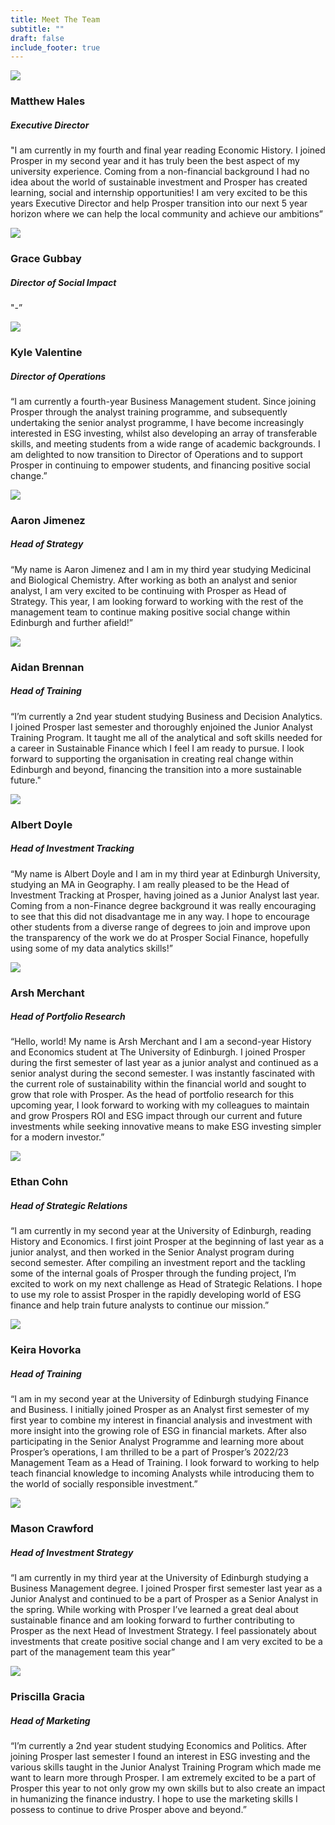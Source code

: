 ```yaml
---
title: Meet The Team
subtitle: ""
draft: false
include_footer: true
---
```

<div class="team-member">
<div class="team-image-container">
<img class="team-image" src="/images/team/Matthew Hales.jpg">
<a href="https://www.linkedin.com/in/matthew-hales-2719b6214/">
<div class="linkedin-holder">
<i class="linkedin-icon fa fa-linkedin"></i>
</div>
</a>
</div>
<div class="team-info-container">
<h3 class="team-member-name">Matthew Hales</h3>
<h5 class="team-member-position">Executive Director</h5>
<p>"I am currently in my fourth and final year reading Economic History. I joined Prosper in my second year and it has truly been the best aspect of my university experience. Coming from a non-financial background I had no idea about the world of sustainable investment and Prosper has created learning, social and internship opportunities! I am very excited to be this years Executive Director and help Prosper transition into our next 5 year horizon where we can help the local community and achieve our ambitions”</p>
</div>
</div>

<div class="team-member">
<div class="team-image-container">
<img class="team-image" src="/images/team/G.jpeg"
<a href="https://www.linkedin.com/in/gracegubbay/">
<div class="linkedin-holder">
<i class="linkedin-icon fa fa-linkedin"></i>
</div>
</a>
</div>
<div class="team-info-container">
<h3 class="team-member-name">Grace Gubbay</h3>
<h5 class="team-member-position">Director of Social Impact</h5>
<p>"-”</p>
</div>
</div>

<div class="team-member">
<div class="team-image-container">
<img class="team-image" src="/images/team/Kyle Valentine.jpg">
<a href="https://www.linkedin.com/in/kyle-valentine-b40295207/">
<div class="linkedin-holder">
<i class="linkedin-icon fa fa-linkedin"></i>
</div>
</a>
</div>
<div class="team-info-container">
<h3 class="team-member-name">Kyle Valentine</h3>
<h5 class="team-member-position">Director of Operations</h5>
<p>“I am currently a fourth-year Business Management student. Since joining Prosper through the analyst training programme, and subsequently undertaking the senior analyst programme, I have become increasingly interested in ESG investing, whilst also developing an array of transferable skills, and meeting students from a wide range of academic backgrounds. I am delighted to now transition to Director of Operations and to support Prosper in continuing to empower students, and financing positive social change.”</p>
</div>
</div>

<div class="team-member">
<div class="team-image-container">
<img class="team-image" src="/images/team/Aaron.jpg">
<a href="https://www.linkedin.com/in/aaronjimenezuk/">
<div class="linkedin-holder">
<i class="linkedin-icon fa fa-linkedin"></i>
</div>
</a>
</div>
<div class="team-info-container">
<h3 class="team-member-name">Aaron Jimenez</h3>
<h5 class="team-member-position">Head of Strategy</h5>
<p>“My name is Aaron Jimenez and I am in my third year studying Medicinal and Biological Chemistry. After working as both an analyst and senior analyst, I am very excited to be continuing with Prosper as Head of Strategy. This year, I am looking forward to working with the rest of the management team to continue making positive social change within Edinburgh and further afield!”</p>
</div>
</div>

<div class="team-member">
<div class="team-image-container">
<img class="team-image" src="/images/team/Aidan Brennan.jpg">
<a href="https://www.linkedin.com/in/aidanbrennanprofile/">
<div class="linkedin-holder">
<i class="linkedin-icon fa fa-linkedin"></i>
</div>
</a>
</div>
<div class="team-info-container">
<h3 class="team-member-name">Aidan Brennan</h3>
<h5 class="team-member-position">Head of Training</h5>
<p>“I’m currently a 2nd year student studying Business and Decision Analytics. I joined Prosper last semester and thoroughly enjoined the Junior Analyst Training Program. It taught me all of the analytical and soft skills needed for a career in Sustainable Finance which I feel I am ready to pursue. I look forward to supporting the organisation in creating real change within Edinburgh and beyond, financing the transition into a more sustainable future."</p>
</div>
</div>

<div class="team-member">
<div class="team-image-container">
<img class="team-image" src="/images/team/A.jpeg">
<a href="https://www.linkedin.com/in/albertdoyle/">
<div class="linkedin-holder">
<i class="linkedin-icon fa fa-linkedin"></i>
</div>
</a>
</div>
<div class="team-info-container">
<h3 class="team-member-name">Albert Doyle</h3>
<h5 class="team-member-position">Head of Investment Tracking</h5>
<p>“My name is Albert Doyle and I am in my third year at Edinburgh University, studying an MA in Geography. I am really pleased to be the Head of Investment Tracking at Prosper, having joined as a Junior Analyst last year. Coming from a non-Finance degree background it was really encouraging to see that this did not disadvantage me in any way. I hope to encourage other students from a diverse range of degrees to join and improve upon the transparency of the work we do at Prosper Social Finance, hopefully using some of my data analytics skills!”</p>
</div>
</div>

<div class="team-member">
<div class="team-image-container">
<img class="team-image" src="/images/team/Arsh Merchant.png">
<a href="https://www.linkedin.com/in/arsh-merchant-9b572318b/">
<div class="linkedin-holder">
<i class="linkedin-icon fa fa-linkedin"></i>
</div>
</a>
</div>
<div class="team-info-container">
<h3 class="team-member-name">Arsh Merchant</h3>
<h5 class="team-member-position">Head of Portfolio Research</h5>
<p>“Hello, world! My name is Arsh Merchant and I am a second-year History and Economics student at The University of Edinburgh. I joined Prosper during the first semester of last year as a junior analyst and continued as a senior analyst during the second semester. I was instantly fascinated with the current role of sustainability within the financial world and sought to grow that role with Prosper. As the head of portfolio research for this upcoming year, I look forward to working with my colleagues to maintain and grow Prospers ROI and ESG impact through our current and future investments while seeking innovative means to make ESG investing simpler for a modern investor.”</p>
</div>
</div>

<div class="team-member">
<div class="team-image-container">
<img class="team-image" src="/images/team/ethan cohn.jpg">
<a href="https://www.linkedin.com/in/ethan-cohn-167599223/">
<div class="linkedin-holder">
<i class="linkedin-icon fa fa-linkedin"></i>
</div>
</a>
</div>
<div class="team-info-container">
<h3 class="team-member-name">Ethan Cohn</h3>
<h5 class="team-member-position">Head of Strategic Relations</h5>
<p>“I am currently in my second year at the University of Edinburgh, reading History and Economics. I first joint Prosper at the beginning of last year as a junior analyst, and then worked in the Senior Analyst program during second semester. After compiling an investment report and the tackling some of the internal goals of Prosper through the funding project, I’m excited to work on my next challenge as Head of Strategic Relations. I hope to use my role to assist Prosper in the rapidly developing world of ESG finance and help train future analysts to continue our mission.”</p>
</div>
</div>

<div class="team-member">
<div class="team-image-container">
<img class="team-image" src="/images/team/Keira Hovorka.jpg">
<a href="https://www.linkedin.com/in/keira-hovorka-840306224/">
<div class="linkedin-holder">
<i class="linkedin-icon fa fa-linkedin"></i>
</div>
</a>
</div>
<div class="team-info-container">
<h3 class="team-member-name">Keira Hovorka</h3>
<h5 class="team-member-position">Head of Training</h5>
<p>“I am in my second year at the University of Edinburgh studying Finance and Business. I initially joined Prosper as an Analyst first semester of my first year to combine my interest in financial analysis and investment with more insight into the growing role of ESG in financial markets. After also participating in the Senior Analyst Programme and learning more about Prosper’s operations, I am thrilled to be a part of Prosper’s 2022/23 Management Team as a Head of Training. I look forward to working to help teach financial knowledge to incoming Analysts while introducing them to the world of socially responsible investment.”</p>
</div>
</div>

<div class="team-member">
<div class="team-image-container">
<img class="team-image" src="/images/team/Mason Crawford.jpg">
<a href="https://www.linkedin.com/in/mason-c-691b75130/">
<div class="linkedin-holder">
<i class="linkedin-icon fa fa-linkedin"></i>
</div>
</a>
</div>
<div class="team-info-container">
<h3 class="team-member-name">Mason Crawford</h3>
<h5 class="team-member-position">Head of Investment Strategy</h5>
<p>“I am currently in my third year at the University of Edinburgh studying a Business Management degree. I joined Prosper first semester last year as a Junior Analyst and continued to be a part of Prosper as a Senior Analyst in the spring. While working with Prosper I’ve learned a great deal about sustainable finance and am looking forward to further contributing to Prosper as the next Head of Investment Strategy. I feel passionately about investments that create positive social change and I am very excited to be a part of the management team this year”</p>
</div>
</div>

<div class="team-member">
<div class="team-image-container">
<img class="team-image" src="/images/team/Priscilla Gracia.jpg">
<a href="https://www.linkedin.com/in/priscilla-gracia-5642011b6/">
<div class="linkedin-holder">
<i class="linkedin-icon fa fa-linkedin"></i>
</div>
</a>
</div>
<div class="team-info-container">
<h3 class="team-member-name">Priscilla Gracia</h3>
<h5 class="team-member-position">Head of Marketing</h5>
<p>“I’m currently a 2nd year student studying Economics and Politics. After joining Prosper last semester I found an interest in ESG investing and the various skills taught in the Junior Analyst Training Program which made me want to learn more through Prosper. I am extremely excited to be a part of Prosper this year to not only grow my own skills but to also create an impact in humanizing the finance industry. I hope to use the marketing skills I possess to continue to drive Prosper above and beyond.”</p>
</div>
</div>